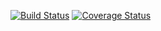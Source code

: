 [![Build Status](https://www.travis-ci.org/Haaizenberg/TestingLabs-project.svg?branch=master)](https://travis-ci.org/Haaizenberg/TestingLabs-project)
[![Coverage Status](https://coveralls.io/repos/github/egorhristoforov/testing2/badge.svg?branch=master)](https://coveralls.io/github/egorhristoforov/testing2?branch=master)
